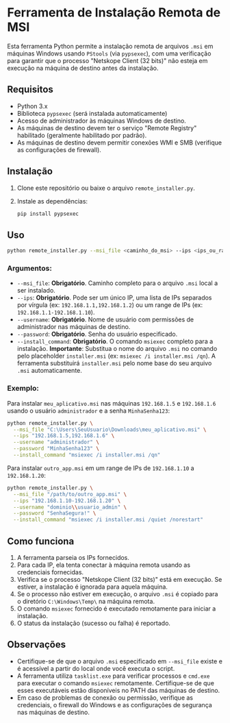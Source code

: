 # Ferramenta de Instalação Remota de MSI

Esta ferramenta Python permite a instalação remota de arquivos `.msi` em máquinas Windows usando `PStools` (via `pypsexec`), com uma verificação para garantir que o processo "Netskope Client (32 bits)" não esteja em execução na máquina de destino antes da instalação.

## Requisitos

- Python 3.x
- Biblioteca `pypsexec` (será instalada automaticamente)
- Acesso de administrador às máquinas Windows de destino.
- As máquinas de destino devem ter o serviço "Remote Registry" habilitado (geralmente habilitado por padrão).
- As máquinas de destino devem permitir conexões WMI e SMB (verifique as configurações de firewall).

## Instalação

1. Clone este repositório ou baixe o arquivo `remote_installer.py`.

2. Instale as dependências:

   ```bash
   pip install pypsexec
   ```

## Uso

```bash
python remote_installer.py --msi_file <caminho_do_msi> --ips <ips_ou_range> --username <usuario> --password <senha> --install_command "msiexec /i <nome_do_msi> /qn"
```

### Argumentos:

- `--msi_file`: **Obrigatório**. Caminho completo para o arquivo `.msi` local a ser instalado.
- `--ips`: **Obrigatório**. Pode ser um único IP, uma lista de IPs separados por vírgula (ex: `192.168.1.1,192.168.1.2`) ou um range de IPs (ex: `192.168.1.1-192.168.1.10`).
- `--username`: **Obrigatório**. Nome de usuário com permissões de administrador nas máquinas de destino.
- `--password`: **Obrigatório**. Senha do usuário especificado.
- `--install_command`: **Obrigatório**. O comando `msiexec` completo para a instalação. **Importante**: Substitua o nome do arquivo `.msi` no comando pelo placeholder `installer.msi` (ex: `msiexec /i installer.msi /qn`). A ferramenta substituirá `installer.msi` pelo nome base do seu arquivo `.msi` automaticamente.

### Exemplo:

Para instalar `meu_aplicativo.msi` nas máquinas `192.168.1.5` e `192.168.1.6` usando o usuário `administrador` e a senha `MinhaSenha123`:

```bash
python remote_installer.py \
  --msi_file "C:\Users\SeuUsuario\Downloads\meu_aplicativo.msi" \
  --ips "192.168.1.5,192.168.1.6" \
  --username "administrador" \
  --password "MinhaSenha123" \
  --install_command "msiexec /i installer.msi /qn"
```

Para instalar `outro_app.msi` em um range de IPs de `192.168.1.10` a `192.168.1.20`:

```bash
python remote_installer.py \
  --msi_file "/path/to/outro_app.msi" \
  --ips "192.168.1.10-192.168.1.20" \
  --username "dominio\\usuario_admin" \
  --password "SenhaSegura!" \
  --install_command "msiexec /i installer.msi /quiet /norestart"
```

## Como funciona

1. A ferramenta parseia os IPs fornecidos.
2. Para cada IP, ela tenta conectar à máquina remota usando as credenciais fornecidas.
3. Verifica se o processo "Netskope Client (32 bits)" está em execução. Se estiver, a instalação é ignorada para aquela máquina.
4. Se o processo não estiver em execução, o arquivo `.msi` é copiado para o diretório `C:\Windows\Temp\` na máquina remota.
5. O comando `msiexec` fornecido é executado remotamente para iniciar a instalação.
6. O status da instalação (sucesso ou falha) é reportado.

## Observações

- Certifique-se de que o arquivo `.msi` especificado em `--msi_file` existe e é acessível a partir do local onde você executa o script.
- A ferramenta utiliza `tasklist.exe` para verificar processos e `cmd.exe` para executar o comando `msiexec` remotamente. Certifique-se de que esses executáveis estão disponíveis no PATH das máquinas de destino.
- Em caso de problemas de conexão ou permissão, verifique as credenciais, o firewall do Windows e as configurações de segurança nas máquinas de destino.


